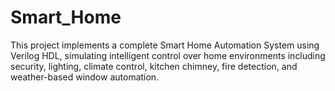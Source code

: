 # Smart_Home
This project implements a complete Smart Home Automation System using Verilog HDL, simulating intelligent control over home environments including security, lighting, climate control, kitchen chimney, fire detection, and weather-based window automation.
